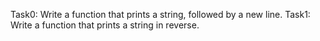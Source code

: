 Task0: Write a function that prints a string, followed by a new line.
Task1: Write a function that prints a string in reverse.
